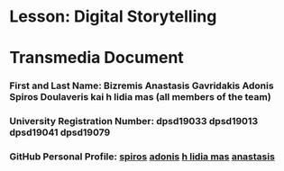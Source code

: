 # Lesson: Digital Storytelling
# Transmedia Document

### First and Last Name: Bizremis Anastasis Gavridakis Adonis Spiros Doulaveris kai h lidia mas (all members of the team)
### University Registration Number: dpsd19033	dpsd19013 dpsd19041 dpsd19079
### GitHub Personal Profile: [spiros](https://github.com/sdoulaveris) [adonis](https://github.com/tonygavridakis) [h lidia mas](https://github.com/lydiaznt) [anastasis](https://github.com/BizremisA)
